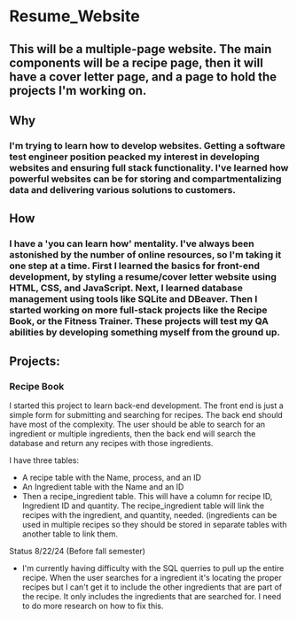 # Resume_Website
## This will be a multiple-page website. The main components will be a recipe page, then it will have a cover letter page, and a page to hold the projects I'm working on.

## Why
### I'm trying to learn how to develop websites. Getting a software test engineer position peacked my interest in developing websites and ensuring full stack functionality. I've learned how powerful websites can be for storing and compartmentalizing data and delivering various solutions to customers.

## How
### I have a 'you can learn how' mentality. I've always been astonished by the number of online resources, so I'm taking it one step at a time. First I learned the basics for front-end development, by styling a resume/cover letter website using HTML, CSS, and JavaScript. Next, I learned database management using tools like SQLite and DBeaver. Then I started working on more full-stack projects like the Recipe Book, or the Fitness Trainer. These projects will test my QA abilities by developing something myself from the ground up.

## Projects:
### Recipe Book
I started this project to learn back-end development. The front end is just a simple form for submitting and searching for recipes. The back end should have most of the complexity. The user should be able to search for an ingredient or multiple ingredients, then the back end will search the database and return any recipes with those ingredients. 

I have three tables: 
 - A recipe table with the Name, process, and an ID
 - An Ingredient table with the Name and an ID
 - Then a recipe_ingredient table. This will have a column for recipe ID, Ingredient ID and quantity.
The recipe_ingredient table will link the recipes with the ingredient, and quantity, needed. (ingredients can be used in multiple recipes so they should be stored in separate tables with another table to link them. 


Status 8/22/24 (Before fall semester)
 - I'm currently having difficulty with the SQL querries to pull up the entire recipe. When the user searches for a ingredient it's locating the proper recipes but I can't get it to include the other ingredients that are part of the recipe. It only includes the ingredients that are searched for. I need to do more research on how to fix this. 

